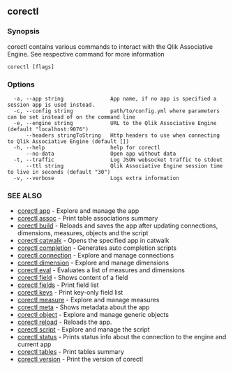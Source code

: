 ## corectl



### Synopsis

corectl contains various commands to interact with the Qlik Associative Engine. See respective command for more information

```
corectl [flags]
```

### Options

```
  -a, --app string               App name, if no app is specified a session app is used instead.
  -c, --config string            path/to/config.yml where parameters can be set instead of on the command line
  -e, --engine string            URL to the Qlik Associative Engine (default "localhost:9076")
      --headers stringToString   Http headers to use when connecting to Qlik Associative Engine (default [])
  -h, --help                     help for corectl
      --no-data                  Open app without data
  -t, --traffic                  Log JSON websocket traffic to stdout
      --ttl string               Qlik Associative Engine session time to live in seconds (default "30")
  -v, --verbose                  Logs extra information
```

### SEE ALSO

* [corectl app](corectl_app.md)	 - Explore and manage the app
* [corectl assoc](corectl_assoc.md)	 - Print table associations summary
* [corectl build](corectl_build.md)	 - Reloads and saves the app after updating connections, dimensions, measures, objects and the script
* [corectl catwalk](corectl_catwalk.md)	 - Opens the specified app in catwalk
* [corectl completion](corectl_completion.md)	 - Generates auto completion scripts
* [corectl connection](corectl_connection.md)	 - Explore and manage connections
* [corectl dimension](corectl_dimension.md)	 - Explore and manage dimensions
* [corectl eval](corectl_eval.md)	 - Evaluates a list of measures and dimensions
* [corectl field](corectl_field.md)	 - Shows content of a field
* [corectl fields](corectl_fields.md)	 - Print field list
* [corectl keys](corectl_keys.md)	 - Print key-only field list
* [corectl measure](corectl_measure.md)	 - Explore and manage measures
* [corectl meta](corectl_meta.md)	 - Shows metadata about the app
* [corectl object](corectl_object.md)	 - Explore and manage generic objects
* [corectl reload](corectl_reload.md)	 - Reloads the app.
* [corectl script](corectl_script.md)	 - Explore and manage the script
* [corectl status](corectl_status.md)	 - Prints status info about the connection to the engine and current app
* [corectl tables](corectl_tables.md)	 - Print tables summary
* [corectl version](corectl_version.md)	 - Print the version of corectl

